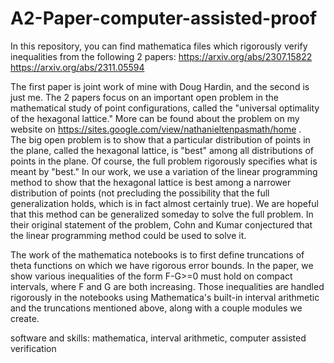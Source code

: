 # A2-Paper-computer-assisted-proof
In this repository, you can find mathematica files which rigorously verify inequalities from the following 2 papers:
https://arxiv.org/abs/2307.15822<br />
https://arxiv.org/abs/2311.05594<br />

The first paper is joint work of mine with Doug Hardin, and the second is just me. The 2 papers focus on an important open problem in the mathematical study of point configurations,
called the "universal optimality of the hexagonal lattice." More can be found about the problem on my website on https://sites.google.com/view/nathanieltenpasmath/home .
<br />
The big open problem is to show that a particular distribution of points in the plane, called the hexagonal lattice, is "best" among all distributions of points in the plane. 
Of course, the full problem rigorously specifies what is meant by "best." In our work, we use a variation of the linear programming method
to show that the hexagonal lattice is best among a narrower distribution of points
(not precluding the possibility that the full generalization holds, which is in fact almost certainly true). We are hopeful that this method can be generalized someday 
to solve the full problem. In their original statement of the problem, Cohn and Kumar conjectured that the linear programming method could be used to solve it.  

The work of the mathematica notebooks is to first define truncations of theta functions on which we have rigorous error bounds. In the paper, we show various inequalities of the form F-G>=0 must hold on compact intervals, where F and G are both increasing. Those inequalities are handled rigorously in the notebooks using Mathematica's built-in interval arithmetic and the truncations mentioned above, along with a couple modules we create. 

software and skills: mathematica, interval arithmetic, computer assisted verification
